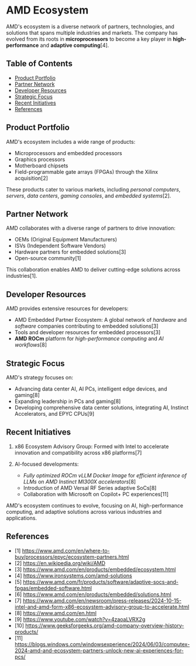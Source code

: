 # AMD Ecosystem

AMD's ecosystem is a diverse network of partners, technologies, and solutions that spans multiple industries and markets. The company has evolved from its roots in **microprocessors** to become a key player in **high-performance** and **adaptive computing**[4].

## Table of Contents

- [Product Portfolio](#product-portfolio)
- [Partner Network](#partner-network)
- [Developer Resources](#developer-resources)
- [Strategic Focus](#strategic-focus)
- [Recent Initiatives](#recent-initiatives)
- [References](#references)

## Product Portfolio

AMD's ecosystem includes a wide range of products:

- Microprocessors and embedded processors
- Graphics processors
- Motherboard chipsets
- Field-programmable gate arrays (FPGAs) through the Xilinx acquisition[2]

These products cater to various markets, including *personal computers*, *servers*, *data centers*, *gaming consoles*, and *embedded systems*[2].

## Partner Network

AMD collaborates with a diverse range of partners to drive innovation:

- OEMs (Original Equipment Manufacturers)
- ISVs (Independent Software Vendors)
- Hardware partners for embedded solutions[3]
- Open-source community[1]

This collaboration enables AMD to deliver cutting-edge solutions across industries[1].

## Developer Resources

AMD provides extensive resources for developers:

- AMD Embedded Partner Ecosystem: A global network of *hardware* and *software* companies contributing to embedded solutions[3]
- Tools and developer resources for embedded processors[3]
- **AMD ROCm** platform for *high-performance computing* and *AI workflows*[8]

## Strategic Focus

AMD's strategy focuses on:

- Advancing data center AI, AI PCs, intelligent edge devices, and gaming[8]
- Expanding leadership in PCs and gaming[8]
- Developing comprehensive data center solutions, integrating AI, Instinct Accelerators, and EPYC CPUs[9]

## Recent Initiatives

1. x86 Ecosystem Advisory Group: Formed with Intel to accelerate innovation and compatibility across x86 platforms[7]

2. AI-focused developments:
   - *Fully optimized ROCm vLLM Docker Image* for *efficient inference of LLMs* on *AMD Instinct MI300X accelerators*[8]
   - Introduction of AMD Versal RF Series adaptive SoCs[8]
   - Collaboration with Microsoft on Copilot+ PC experiences[11]

AMD's ecosystem continues to evolve, focusing on AI, high-performance computing, and adaptive solutions across various industries and applications.

## References

- [1] https://www.amd.com/en/where-to-buy/processors/epyc/ecosystem-partners.html
- [2] https://en.wikipedia.org/wiki/AMD
- [3] https://www.amd.com/en/products/embedded/ecosystem.html
- [4] https://www.ironsystems.com/amd-solutions
- [5] https://www.amd.com/fr/products/software/adaptive-socs-and-fpgas/embedded-software.html
- [6] https://www.amd.com/en/products/embedded/solutions.html
- [7] https://www.amd.com/en/newsroom/press-releases/2024-10-15-intel-and-amd-form-x86-ecosystem-advisory-group-to-accelerate.html
- [8] https://www.amd.com/en.html
- [9] https://www.youtube.com/watch?v=4zaoaLVRX2g
- [10] https://www.geeksforgeeks.org/amd-company-overview-history-products/
- [11] https://blogs.windows.com/windowsexperience/2024/06/03/computex-2024-amd-and-ecosystem-partners-unlock-new-ai-experiences-for-pcs/
